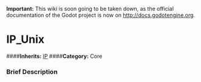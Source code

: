 **Important:** This wiki is soon going to be taken down, as the official documentation of the Godot project is now on http://docs.godotengine.org.

#  IP_Unix  
####**Inherits:** [IP](class_ip)
####**Category:** Core

###  Brief Description  

